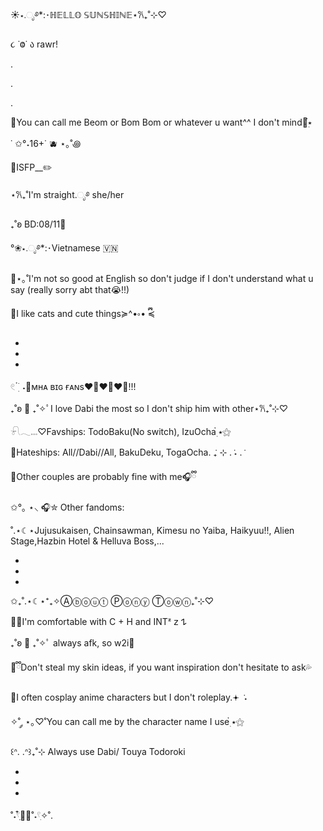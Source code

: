 ☀︎⋆.ೃ࿔*:･ℍ𝔼𝕃𝕃𝕆 𝕊𝕌ℕ𝕊ℍ𝕀ℕ𝔼⋆𐙚₊˚⊹♡


૮ ˙Ⱉ˙ ა rawr!


.

.

.

🌊You can call me Beom or Bom Bom or whatever u want^^
I don't mind🦈๋࣭⭑

˙ ✩°˖16+˙ 🫐 ⋆｡˚꩜

🎨ISFP__✏️


⋆𐙚₊˚I'm straight.ೃ࿔ she/her

₊˚ʚ BD:08/11💙


°❀⋆.ೃ࿔*:･Vietnamese 🇻🇳

🫧⋆｡˚I'm not so good at English so don't judge if I don't understand what u say (really sorry abt that😭!!)

🔮I like cats and cute things≽^•༚• ྀི≼

-

-

-


𓏲 ๋࣭ ࣪ ˖🎐ᴍʜᴀ ʙɪɢ ғᴀɴs❤️‍🔥❤️‍🔥❤️‍🔥!!!

₊˚ʚ 💙 ₊˚✧ﾟI love Dabi the most so I don't ship him with other⋆𐙚₊˚⊹♡

𓍯𓂃𓏧♡Favships: TodoBaku(No switch), IzuOcha๋࣭ ⭑⚝

🪼Hateships: All//Dabi//All, BakuDeku, TogaOcha. ݁₊ ⊹ . ݁˖ . ݁

📘Other couples are probably fine with me🎧ྀི

✩°｡ ⋆⸜ 🎧✮ Other fandoms: 

˚.⋆☾⋆Jujusukaisen, Chainsawman, Kimesu no Yaiba, Haikyuu!!, Alien Stage,Hazbin Hotel & Helluva Boss,...

-

-

-

✩₊˚.⋆☾⋆⁺₊✧Ⓐⓑⓞⓤⓣ Ⓟⓞⓝⓨ Ⓣⓞⓦⓝ₊˚⊹♡

🫧🐋I'm comfortable with C + H and INTᶻ 𝗓 𐰁

₊˚ʚ 💙 ₊˚✧ﾟ always afk, so w2i🐬

🧸ྀིDon't steal my skin ideas, if you want inspiration don't hesitate to ask💦

🌌I often cosplay anime characters but I don't roleplay.𖥔 ݁ ˖

✧˚ ༘ ⋆｡♡˚You can call me by the character name I use๋࣭ ⭑⚝


꒰ᐢ. .ᐢ꒱₊˚⊹ Always use Dabi/ Touya Todoroki

-

-

-
˚˖𓍢ִִ໋🌊🦈˚˖𓍢ִ✧˚.






